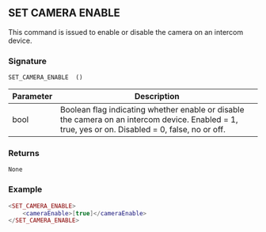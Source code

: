 ## SET CAMERA ENABLE

This command is issued to enable or disable the camera on an intercom device.


### Signature

`SET_CAMERA_ENABLE  ()`


| Parameter | Description |
| --- | --- |
| bool | Boolean flag indicating whether enable or disable the camera on an intercom device. Enabled = 1, true, yes or on.  Disabled = 0, false, no or off. |


### Returns

`None`


### Example

```lua
<SET_CAMERA_ENABLE>
    <cameraEnable>[true]</cameraEnable>
</SET_CAMERA_ENABLE>
```
